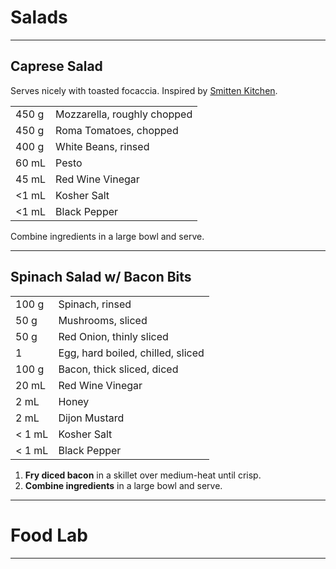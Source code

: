 # Salads


---

## Caprese Salad

Serves nicely with toasted focaccia. Inspired by [Smitten Kitchen](https://smittenkitchen.com/2009/08/cubed-hacked-caprese/).

|||
|:--|:--|
| 450 g | Mozzarella, roughly chopped
| 450 g | Roma Tomatoes, chopped
| 400 g | White Beans, rinsed
| 60 mL | Pesto
| 45 mL | Red Wine Vinegar
| <1 mL | Kosher Salt
| <1 mL | Black Pepper

Combine ingredients in a large bowl and serve.


---

## Spinach Salad w/ Bacon Bits

|||
|:--|:--|
| 100 g  | Spinach, rinsed
| 50 g   | Mushrooms, sliced
| 50 g   | Red Onion, thinly sliced
| 1      | Egg, hard boiled, chilled, sliced
| 100 g  | Bacon, thick sliced, diced
| 20 mL  | Red Wine Vinegar
| 2 mL   | Honey
| 2 mL   | Dijon Mustard
| < 1 mL | Kosher Salt
| < 1 mL | Black Pepper

1. **Fry diced bacon** in a skillet over medium-heat until crisp.
2. **Combine ingredients** in a large bowl and serve.


---

# Food Lab


---
